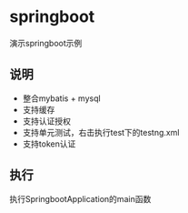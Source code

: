 # springboot

演示springboot示例

## 说明

* 整合mybatis + mysql
* 支持缓存
* 支持认证授权
* 支持单元测试，右击执行test下的testng.xml
* 支持token认证

## 执行

执行SpringbootApplication的main函数